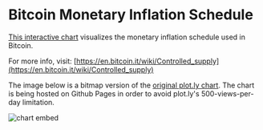 Bitcoin Monetary Inflation Schedule
========
[This interactive chart](http://bashco.github.io/Bitcoin_Monetary_Inflation/) visualizes the monetary inflation schedule used in Bitcoin. 

For more info, visit: [https://en.bitcoin.it/wiki/Controlled_supply](https://en.bitcoin.it/wiki/Controlled_supply)

The image below is a bitmap version of the [original plot.ly chart](https://plot.ly/~BashCo/5.embed?share_key=ljQVkaTiHXjX2W41UiqzCn). The chart is being hosted on Github Pages in order to avoid plot.ly's 500-views-per-day limitation.

![chart embed](/Bitcoin_Monetary_Inflation/images/Bitcoin_Monetary_Inflation.png?raw=true "PNG fallback")


